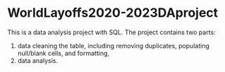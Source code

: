 # WorldLayoffs2020-2023DAproject
This is a data analysis project with SQL.
The project contains two parts:
1) data cleaning the table, including removing duplicates, populating null/blank cells, and formatting,
2) data analysis.
